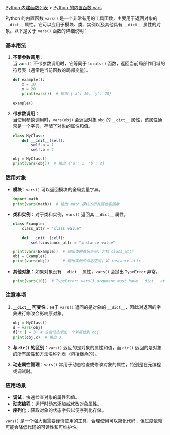 [Python 内建函数列表](https://xplanc.org/primers/document/zh/02.Python/99.API%20%E5%B8%AE%E5%8A%A9%E6%89%8B%E5%86%8C/00.%E5%86%85%E5%BB%BA%E5%87%BD%E6%95%B0.md) > [Python 的内置函数 vars](https://xplanc.org/primers/document/zh/02.Python/EX.%E5%86%85%E5%BB%BA%E5%87%BD%E6%95%B0/EX.vars.md)

Python 的内置函数 `vars()` 是一个非常有用的工具函数，主要用于返回对象的 `__dict__` 属性。它可以应用于模块、类、实例以及其他具有 `__dict__` 属性的对象。以下是关于 `vars()` 函数的详细说明：

### 基本用法
1. **不带参数调用**：  
   当 `vars()` 不带参数调用时，它等同于 `locals()` 函数，返回当前局部作用域的符号表（通常是当前函数的局部变量）。
   ```python
   def example():
       x = 10
       y = 20
       print(vars())  # 输出 {'x': 10, 'y': 20}
   
   example()
   ```

2. **带参数调用**：  
   当使用参数调用时，`vars(obj)` 会返回对象 `obj` 的 `__dict__` 属性，该属性通常是一个字典，存储了对象的属性和值。
   ```python
   class MyClass:
       def __init__(self):
           self.a = 1
           self.b = 2
   
   obj = MyClass()
   print(vars(obj))  # 输出 {'a': 1, 'b': 2}
   ```

### 适用对象
- **模块**：`vars()` 可以返回模块的全局变量字典。
  ```python
  import math
  print(vars(math))  # 输出 math 模块的所有属性和函数
  ```

- **类和实例**：对于类和实例，`vars()` 返回其 `__dict__` 属性。
  ```python
  class Example:
      class_attr = "class value"
  
      def __init__(self):
          self.instance_attr = "instance value"
  
  print(vars(Example))  # 输出类的命名空间，包括 class_attr
  obj = Example()
  print(vars(obj))      # 输出实例的命名空间，如 instance_attr
  ```

- **其他对象**：如果对象没有 `__dict__` 属性，`vars()` 会抛出 `TypeError` 异常。
  ```python
  print(vars(10))  # TypeError: vars() argument must have __dict__ attribute
  ```

### 注意事项
1. **`__dict__` 可变性**：由于 `vars()` 返回的是对象的 `__dict__`，因此对返回的字典进行修改会影响原对象。
   ```python
   obj = MyClass()
   d = vars(obj)
   d['c'] = 3  # 这会动态添加一个新属性到 obj
   print(obj.c)  # 输出 3
   ```

2. **与 `dir()` 的区别**：`vars()` 返回的是对象的属性和值，而 `dir()` 返回的是对象的所有属性和方法名称列表（包括继承的）。

3. **动态属性管理**：`vars()` 常用于动态检查或修改对象的属性，特别是在元编程或调试时。

### 应用场景
- **调试**：快速检查对象的属性和值。
- **动态编程**：运行时动态添加或修改对象属性。
- **序列化**：获取对象的状态字典以便序列化存储。

`vars()` 是一个强大但需要谨慎使用的工具，合理使用可以简化代码，但过度依赖可能会降低代码的可读性和可维护性。
